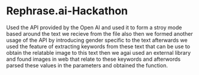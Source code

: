 # Rephrase.ai-Hackathon
Used the API provided by the Open AI and used it to form a stroy mode based around the text we recieve from the file
also then we formed another usage of the API by introducing gender specific to the text afterwards
we used the feature of extracting keywords from these text that can be use to obtain the relatable image to this text
then we agai  used an external library and found images in web that relate to these keywords and afterwords parsed these values in the parameters and obtained the function.
